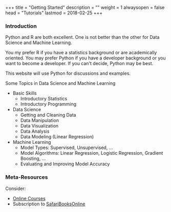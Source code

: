 +++
title = "Getting Started"
description = ""
weight = 1
alwaysopen = false
head = "<label>Tutorials</label>"
lastmod = 2018-02-25
+++

### Introduction

Python and R are both excellent. One is not better than the other for Data Science and Machine Learning.

You my prefer R if you have a statistics background or are academically oriented.  You may prefer Python if you have a developer background or you want to become a developer.  If you can't decide, Python may be best. 

This website will use Python for discussions and examples.

Some Topics in Data Science and Machine Learning

- Basic Skills
  - Introductory Statistics
  - Introductory Programming
- Data Science
  - Getting and Cleaning Data
  - Data Manipulation
  - Data Visualization
  - Data Analysis
  - Data Modeling (Linear Regression)
- Machine Learning
  - Model Types: Supervised, Unsupervised, ...
  - Model Algorithms: Linear Regression, Logistic Regression, Gradient Boosting, ...
  - Evaluating and Improving Model Accuracy

### Meta-Resources

Consider:

- [Online Courses](/reviews)
- Subscription to [SafariBooksOnline](https://www.safaribooksonline.com/)